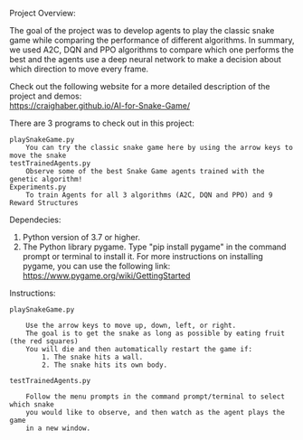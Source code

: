 Project Overview:
 
The goal of the project was to develop agents to play the classic snake game while comparing the performance of
different algorithms. In summary, we used A2C, DQN and PPO algorithms to compare which one performs the best and the 
agents use a deep neural network to make a decision about which direction to move every frame.

Check out the following website for a more detailed description of the project and demos:  
https://craighaber.github.io/AI-for-Snake-Game/

There are 3 programs to check out in this project:
	
	playSnakeGame.py
		You can try the classic snake game here by using the arrow keys to move the snake
	testTrainedAgents.py
		Observe some of the best Snake Game agents trained with the genetic algorithm!
	Experiments.py
		To train Agents for all 3 algorithms (A2C, DQN and PPO) and 9 Reward Structures

Dependecies:

   1. Python version of 3.7 or higher.
   2. The Python library pygame.
        Type "pip install pygame" in the command prompt or terminal to install it.
        For more instructions on installing pygame, you can use the following link:
        https://www.pygame.org/wiki/GettingStarted 

Instructions:

	playSnakeGame.py

		Use the arrow keys to move up, down, left, or right.
		The goal is to get the snake as long as possible by eating fruit (the red squares)
		You will die and then automatically restart the game if:
			1. The snake hits a wall.
			2. The snake hits its own body.

	testTrainedAgents.py

		Follow the menu prompts in the command prompt/terminal to select which snake 
		you would like to observe, and then watch as the agent plays the game
		in a new window.
